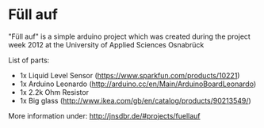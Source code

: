 Füll auf
=======
"Füll auf" is a simple arduino project which was created during the project week 2012 at the University of Applied Sciences Osnabrück

List of parts:
* 1x Liquid Level Sensor (https://www.sparkfun.com/products/10221)
* 1x Arduino Leonardo (http://arduino.cc/en/Main/ArduinoBoardLeonardo)
* 1x 2.2k Ohm Resistor
* 1x Big glass (http://www.ikea.com/gb/en/catalog/products/90213549/)

More information under: http://jnsdbr.de/#projects/fuellauf
